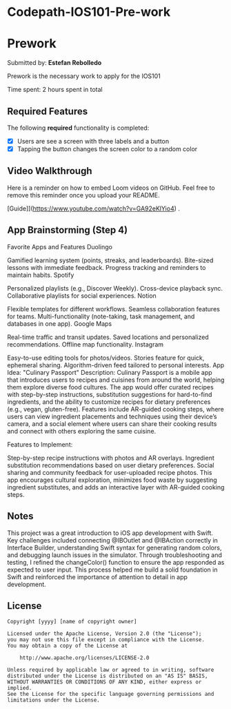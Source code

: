 # Codepath-IOS101-Pre-work

# Prework

Submitted by: **Estefan Rebolledo**

Prework is the necessary work to apply for the IOS101

Time spent: 2 hours spent in total

## Required Features

The following **required** functionality is completed:

- [x] Users are see a screen with three labels and a button
- [x] Tapping the button changes the screen color to a random color
 
## Video Walkthrough

Here is a reminder on how to embed Loom videos on GitHub. Feel free to remove this reminder once you upload your README. 

[Guide]](https://www.youtube.com/watch?v=GA92eKlYio4) .

## App Brainstorming (Step 4)

Favorite Apps and Features
Duolingo

Gamified learning system (points, streaks, and leaderboards).
Bite-sized lessons with immediate feedback.
Progress tracking and reminders to maintain habits.
Spotify

Personalized playlists (e.g., Discover Weekly).
Cross-device playback sync.
Collaborative playlists for social experiences.
Notion

Flexible templates for different workflows.
Seamless collaboration features for teams.
Multi-functionality (note-taking, task management, and databases in one app).
Google Maps

Real-time traffic and transit updates.
Saved locations and personalized recommendations.
Offline map functionality.
Instagram

Easy-to-use editing tools for photos/videos.
Stories feature for quick, ephemeral sharing.
Algorithm-driven feed tailored to personal interests.
App Idea: "Culinary Passport"
Description:
Culinary Passport is a mobile app that introduces users to recipes and cuisines from around the world, helping them explore diverse food cultures. The app would offer curated recipes with step-by-step instructions, substitution suggestions for hard-to-find ingredients, and the ability to customize recipes for dietary preferences (e.g., vegan, gluten-free). Features include AR-guided cooking steps, where users can view ingredient placements and techniques using their device’s camera, and a social element where users can share their cooking results and connect with others exploring the same cuisine.

Features to Implement:

Step-by-step recipe instructions with photos and AR overlays.
Ingredient substitution recommendations based on user dietary preferences.
Social sharing and community feedback for user-uploaded recipe photos.
This app encourages cultural exploration, minimizes food waste by suggesting ingredient substitutes, and adds an interactive layer with AR-guided cooking steps.

## Notes

This project was a great introduction to iOS app development with Swift. Key challenges included connecting @IBOutlet and @IBAction correctly in Interface Builder, understanding Swift syntax for generating random colors, and debugging launch issues in the simulator. Through troubleshooting and testing, I refined the changeColor() function to ensure the app responded as expected to user input. This process helped me build a solid foundation in Swift and reinforced the importance of attention to detail in app development.

## License

    Copyright [yyyy] [name of copyright owner]

    Licensed under the Apache License, Version 2.0 (the "License");
    you may not use this file except in compliance with the License.
    You may obtain a copy of the License at

        http://www.apache.org/licenses/LICENSE-2.0

    Unless required by applicable law or agreed to in writing, software
    distributed under the License is distributed on an "AS IS" BASIS,
    WITHOUT WARRANTIES OR CONDITIONS OF ANY KIND, either express or implied.
    See the License for the specific language governing permissions and
    limitations under the License.
